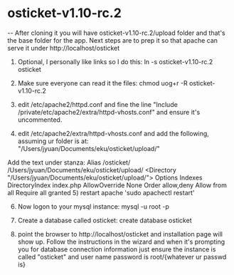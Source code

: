 # osticket-v1.10-rc.2
-- After cloning it you will have osticket-v1.10-rc.2/upload folder and that's the base folder for the app.  Next steps are to prep it so that apache can serve it under http://localhost/osticket

1) Optional, I personally like links so I do this: ln -s osticket-v1.10-rc.2 osticket

2) Make sure everyone can read it the files: chmod uog+r -R osticket-v1.10-rc.2

3) edit /etc/apache2/httpd.conf and fine the line "Include /private/etc/apache2/extra/httpd-vhosts.conf" and ensure it's uncommented.

4) edit /etc/apache2/extra/httpd-vhosts.conf and add the following, assuming ur folder is at: 
"/Users/jyuan/Documents/eku/osticket/upload/"

Add the text under <VirtualHost> stanza:
    Alias /osticket/ /Users/jyuan/Documents/eku/osticket/upload/
    <Directory "/Users/jyuan/Documents/eku/osticket/upload/">
        Options Indexes
        DirectoryIndex index.php
        AllowOverride None
        Order allow,deny
        Allow from all
        Require all granted
    </Directory>
5) restart apache 'sudo apachectl restart'

6) Now logon to your mysql instance: mysql -u root -p 

7) Create a database called osticket: create database osticket

8) point the browser to http://localhost/osticket and installation page will show up.  Follow the instructions in the wizard and when it's prompting you for database connection information just ensure the instance is called "osticket" and user name password is root/{whatever ur passwd is}
